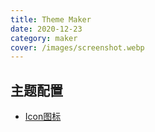 ```yaml
---
title: Theme Maker
date: 2020-12-23
category: maker
cover: /images/screenshot.webp
---
```

## 主题配置

- [Icon图标](./maker-icon.md)